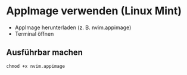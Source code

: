 # AppImage verwenden (Linux Mint)

- AppImage herunterladen (z. B. nvim.appimage)
- Terminal öffnen

## Ausführbar machen

    chmod +x nvim.appimage
